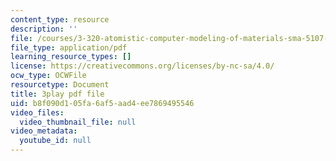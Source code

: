 ```yaml
---
content_type: resource
description: ''
file: /courses/3-320-atomistic-computer-modeling-of-materials-sma-5107-spring-2005/b8f090d105fa6af5aad4ee7869495546_K8qD73y8jag.pdf
file_type: application/pdf
learning_resource_types: []
license: https://creativecommons.org/licenses/by-nc-sa/4.0/
ocw_type: OCWFile
resourcetype: Document
title: 3play pdf file
uid: b8f090d1-05fa-6af5-aad4-ee7869495546
video_files:
  video_thumbnail_file: null
video_metadata:
  youtube_id: null
---
```

